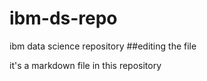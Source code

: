 # ibm-ds-repo
ibm data science repository
##editing the file

it's a markdown file in this repository
